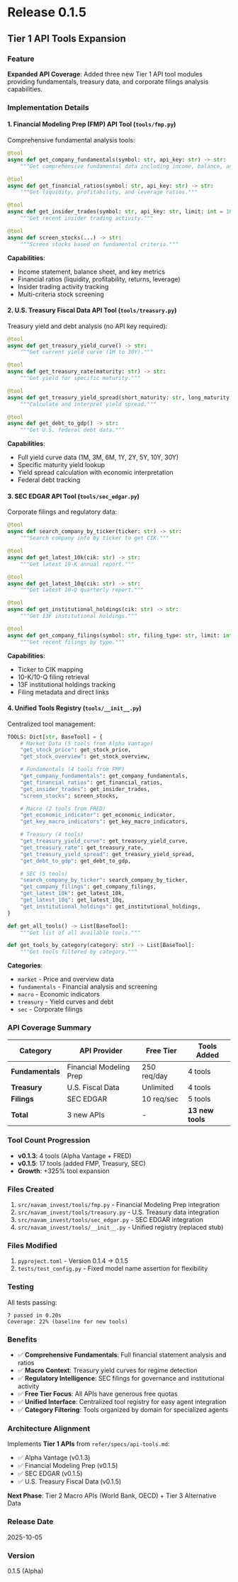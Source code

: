 # Release 0.1.5

## Tier 1 API Tools Expansion

### Feature

**Expanded API Coverage**: Added three new Tier 1 API tool modules providing fundamentals, treasury data, and corporate filings analysis capabilities.

### Implementation Details

#### 1. Financial Modeling Prep (FMP) API Tool (`tools/fmp.py`)

Comprehensive fundamental analysis tools:

```python
@tool
async def get_company_fundamentals(symbol: str, api_key: str) -> str:
    """Get comprehensive fundamental data including income, balance, and metrics."""

@tool
async def get_financial_ratios(symbol: str, api_key: str) -> str:
    """Get liquidity, profitability, and leverage ratios."""

@tool
async def get_insider_trades(symbol: str, api_key: str, limit: int = 10) -> str:
    """Get recent insider trading activity."""

@tool
async def screen_stocks(...) -> str:
    """Screen stocks based on fundamental criteria."""
```

**Capabilities**:
- Income statement, balance sheet, and key metrics
- Financial ratios (liquidity, profitability, returns, leverage)
- Insider trading activity tracking
- Multi-criteria stock screening

#### 2. U.S. Treasury Fiscal Data API Tool (`tools/treasury.py`)

Treasury yield and debt analysis (no API key required):

```python
@tool
async def get_treasury_yield_curve() -> str:
    """Get current yield curve (1M to 30Y)."""

@tool
async def get_treasury_rate(maturity: str) -> str:
    """Get yield for specific maturity."""

@tool
async def get_treasury_yield_spread(short_maturity: str, long_maturity: str) -> str:
    """Calculate and interpret yield spread."""

@tool
async def get_debt_to_gdp() -> str:
    """Get U.S. federal debt data."""
```

**Capabilities**:
- Full yield curve data (1M, 3M, 6M, 1Y, 2Y, 5Y, 10Y, 30Y)
- Specific maturity yield lookup
- Yield spread calculation with economic interpretation
- Federal debt tracking

#### 3. SEC EDGAR API Tool (`tools/sec_edgar.py`)

Corporate filings and regulatory data:

```python
@tool
async def search_company_by_ticker(ticker: str) -> str:
    """Search company info by ticker to get CIK."""

@tool
async def get_latest_10k(cik: str) -> str:
    """Get latest 10-K annual report."""

@tool
async def get_latest_10q(cik: str) -> str:
    """Get latest 10-Q quarterly report."""

@tool
async def get_institutional_holdings(cik: str) -> str:
    """Get 13F institutional holdings."""

@tool
async def get_company_filings(symbol: str, filing_type: str, limit: int) -> str:
    """Get recent filings by type."""
```

**Capabilities**:
- Ticker to CIK mapping
- 10-K/10-Q filing retrieval
- 13F institutional holdings tracking
- Filing metadata and direct links

#### 4. Unified Tools Registry (`tools/__init__.py`)

Centralized tool management:

```python
TOOLS: Dict[str, BaseTool] = {
    # Market Data (5 tools from Alpha Vantage)
    "get_stock_price": get_stock_price,
    "get_stock_overview": get_stock_overview,

    # Fundamentals (4 tools from FMP)
    "get_company_fundamentals": get_company_fundamentals,
    "get_financial_ratios": get_financial_ratios,
    "get_insider_trades": get_insider_trades,
    "screen_stocks": screen_stocks,

    # Macro (2 tools from FRED)
    "get_economic_indicator": get_economic_indicator,
    "get_key_macro_indicators": get_key_macro_indicators,

    # Treasury (4 tools)
    "get_treasury_yield_curve": get_treasury_yield_curve,
    "get_treasury_rate": get_treasury_rate,
    "get_treasury_yield_spread": get_treasury_yield_spread,
    "get_debt_to_gdp": get_debt_to_gdp,

    # SEC (5 tools)
    "search_company_by_ticker": search_company_by_ticker,
    "get_company_filings": get_company_filings,
    "get_latest_10k": get_latest_10k,
    "get_latest_10q": get_latest_10q,
    "get_institutional_holdings": get_institutional_holdings,
}

def get_all_tools() -> List[BaseTool]:
    """Get list of all available tools."""

def get_tools_by_category(category: str) -> List[BaseTool]:
    """Get tools filtered by category."""
```

**Categories**:
- `market` - Price and overview data
- `fundamentals` - Financial analysis and screening
- `macro` - Economic indicators
- `treasury` - Yield curves and debt
- `sec` - Corporate filings

### API Coverage Summary

| Category | API Provider | Free Tier | Tools Added |
|----------|-------------|-----------|-------------|
| **Fundamentals** | Financial Modeling Prep | 250 req/day | 4 tools |
| **Treasury** | U.S. Fiscal Data | Unlimited | 4 tools |
| **Filings** | SEC EDGAR | 10 req/sec | 5 tools |
| **Total** | 3 new APIs | - | **13 new tools** |

### Tool Count Progression

- **v0.1.3**: 4 tools (Alpha Vantage + FRED)
- **v0.1.5**: 17 tools (added FMP, Treasury, SEC)
- **Growth**: +325% tool expansion

### Files Created

1. `src/navam_invest/tools/fmp.py` - Financial Modeling Prep integration
2. `src/navam_invest/tools/treasury.py` - U.S. Treasury data integration
3. `src/navam_invest/tools/sec_edgar.py` - SEC EDGAR integration
4. `src/navam_invest/tools/__init__.py` - Unified registry (replaced stub)

### Files Modified

1. `pyproject.toml` - Version 0.1.4 → 0.1.5
2. `tests/test_config.py` - Fixed model name assertion for flexibility

### Testing

All tests passing:
```
7 passed in 0.20s
Coverage: 22% (baseline for new tools)
```

### Benefits

- ✅ **Comprehensive Fundamentals**: Full financial statement analysis and ratios
- ✅ **Macro Context**: Treasury yield curves for regime detection
- ✅ **Regulatory Intelligence**: SEC filings for governance and institutional activity
- ✅ **Free Tier Focus**: All APIs have generous free quotas
- ✅ **Unified Interface**: Centralized tool registry for easy agent integration
- ✅ **Category Filtering**: Tools organized by domain for specialized agents

### Architecture Alignment

Implements **Tier 1 APIs** from `refer/specs/api-tools.md`:
- ✅ Alpha Vantage (v0.1.3)
- ✅ Financial Modeling Prep (v0.1.5)
- ✅ SEC EDGAR (v0.1.5)
- ✅ U.S. Treasury Fiscal Data (v0.1.5)

**Next Phase**: Tier 2 Macro APIs (World Bank, OECD) + Tier 3 Alternative Data

### Release Date
2025-10-05

### Version
0.1.5 (Alpha)
